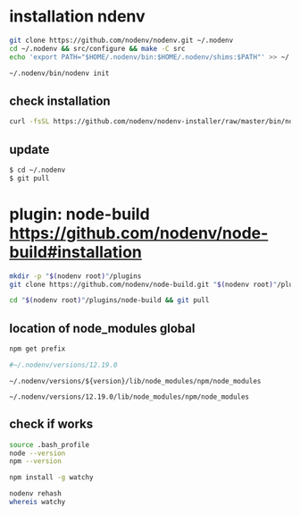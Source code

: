 # installation ndenv


```bash
git clone https://github.com/nodenv/nodenv.git ~/.nodenv
cd ~/.nodenv && src/configure && make -C src
echo 'export PATH="$HOME/.nodenv/bin:$HOME/.nodenv/shims:$PATH"' >> ~/.bashrc

~/.nodenv/bin/nodenv init
```

## check installation

```bash
curl -fsSL https://github.com/nodenv/nodenv-installer/raw/master/bin/nodenv-doctor | bash
```

## update

```bash
$ cd ~/.nodenv
$ git pull
```

# plugin: node-build https://github.com/nodenv/node-build#installation

```bash
mkdir -p "$(nodenv root)"/plugins
git clone https://github.com/nodenv/node-build.git "$(nodenv root)"/plugins/node-build

cd "$(nodenv root)"/plugins/node-build && git pull
```



## location of node_modules global


```bash
npm get prefix

#~/.nodenv/versions/12.19.0
```


```
~/.nodenv/versions/${version}/lib/node_modules/npm/node_modules

~/.nodenv/versions/12.19.0/lib/node_modules/npm/node_modules
```


## check if works

```bash
source .bash_profile
node --version
npm --version
```



```bash
npm install -g watchy

nodenv rehash
whereis watchy
```